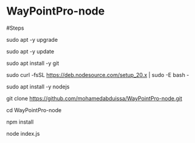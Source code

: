 # WayPointPro-node

#Steps

sudo apt -y upgrade 

sudo apt -y update

sudo apt install -y git

sudo curl -fsSL https://deb.nodesource.com/setup_20.x | sudo -E bash -

sudo apt install -y nodejs


git clone https://github.com/mohamedabduissa/WayPointPro-node.git

cd WayPointPro-node

npm install

node index.js
